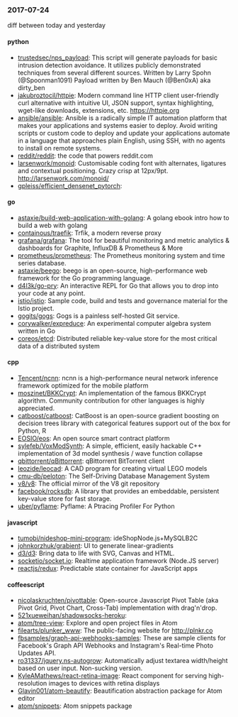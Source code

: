 ### 2017-07-24
diff between today and yesterday

#### python
* [trustedsec/nps_payload](https://github.com/trustedsec/nps_payload): This script will generate payloads for basic intrusion detection avoidance. It utilizes publicly demonstrated techniques from several different sources. Written by Larry Spohn (@Spoonman1091) Payload written by Ben Mauch (@Ben0xA) aka dirty_ben
* [jakubroztocil/httpie](https://github.com/jakubroztocil/httpie): Modern command line HTTP client  user-friendly curl alternative with intuitive UI, JSON support, syntax highlighting, wget-like downloads, extensions, etc. https://httpie.org
* [ansible/ansible](https://github.com/ansible/ansible): Ansible is a radically simple IT automation platform that makes your applications and systems easier to deploy. Avoid writing scripts or custom code to deploy and update your applications automate in a language that approaches plain English, using SSH, with no agents to install on remote systems.
* [reddit/reddit](https://github.com/reddit/reddit): the code that powers reddit.com
* [larsenwork/monoid](https://github.com/larsenwork/monoid): Customisable coding font with alternates, ligatures and contextual positioning. Crazy crisp at 12px/9pt. http://larsenwork.com/monoid/
* [gpleiss/efficient_densenet_pytorch](https://github.com/gpleiss/efficient_densenet_pytorch): 

#### go
* [astaxie/build-web-application-with-golang](https://github.com/astaxie/build-web-application-with-golang): A golang ebook intro how to build a web with golang
* [containous/traefik](https://github.com/containous/traefik): Trfik, a modern reverse proxy
* [grafana/grafana](https://github.com/grafana/grafana): The tool for beautiful monitoring and metric analytics & dashboards for Graphite, InfluxDB & Prometheus & More
* [prometheus/prometheus](https://github.com/prometheus/prometheus): The Prometheus monitoring system and time series database.
* [astaxie/beego](https://github.com/astaxie/beego): beego is an open-source, high-performance web framework for the Go programming language.
* [d4l3k/go-pry](https://github.com/d4l3k/go-pry): An interactive REPL for Go that allows you to drop into your code at any point.
* [istio/istio](https://github.com/istio/istio): Sample code, build and tests and governance material for the Istio project.
* [gogits/gogs](https://github.com/gogits/gogs): Gogs is a painless self-hosted Git service.
* [corywalker/expreduce](https://github.com/corywalker/expreduce): An experimental computer algebra system written in Go
* [coreos/etcd](https://github.com/coreos/etcd): Distributed reliable key-value store for the most critical data of a distributed system

#### cpp
* [Tencent/ncnn](https://github.com/Tencent/ncnn): ncnn is a high-performance neural network inference framework optimized for the mobile platform
* [moszinet/BKKCrypt](https://github.com/moszinet/BKKCrypt): An implementation of the famous BKKCrypt algorithm. Community contribution for other languages is highly appreciated.
* [catboost/catboost](https://github.com/catboost/catboost): CatBoost is an open-source gradient boosting on decision trees library with categorical features support out of the box for Python, R
* [EOSIO/eos](https://github.com/EOSIO/eos): An open source smart contract platform
* [sylefeb/VoxModSynth](https://github.com/sylefeb/VoxModSynth): A simple, efficient, easily hackable C++ implementation of 3d model synthesis / wave function collapse
* [qbittorrent/qBittorrent](https://github.com/qbittorrent/qBittorrent): qBittorrent BitTorrent client
* [leozide/leocad](https://github.com/leozide/leocad): A CAD program for creating virtual LEGO models
* [cmu-db/peloton](https://github.com/cmu-db/peloton): The Self-Driving Database Management System
* [v8/v8](https://github.com/v8/v8): The official mirror of the V8 git repository
* [facebook/rocksdb](https://github.com/facebook/rocksdb): A library that provides an embeddable, persistent key-value store for fast storage.
* [uber/pyflame](https://github.com/uber/pyflame): Pyflame: A Ptracing Profiler For Python

#### javascript
* [tumobi/nideshop-mini-program](https://github.com/tumobi/nideshop-mini-program): ideShopNode.js+MySQLB2C
* [johnkorzhuk/grabient](https://github.com/johnkorzhuk/grabient): UI to generate linear-gradients
* [d3/d3](https://github.com/d3/d3): Bring data to life with SVG, Canvas and HTML. 
* [socketio/socket.io](https://github.com/socketio/socket.io): Realtime application framework (Node.JS server)
* [reactjs/redux](https://github.com/reactjs/redux): Predictable state container for JavaScript apps

#### coffeescript
* [nicolaskruchten/pivottable](https://github.com/nicolaskruchten/pivottable): Open-source Javascript Pivot Table (aka Pivot Grid, Pivot Chart, Cross-Tab) implementation with drag'n'drop.
* [521xueweihan/shadowsocks-heroku](https://github.com/521xueweihan/shadowsocks-heroku): 
* [atom/tree-view](https://github.com/atom/tree-view): Explore and open project files in Atom
* [filearts/plunker_www](https://github.com/filearts/plunker_www): The public-facing website for http://plnkr.co
* [fbsamples/graph-api-webhooks-samples](https://github.com/fbsamples/graph-api-webhooks-samples): These are sample clients for Facebook's Graph API Webhooks and Instagram's Real-time Photo Updates API.
* [ro31337/jquery.ns-autogrow](https://github.com/ro31337/jquery.ns-autogrow): Automatically adjust textarea width/height based on user input. Non-sucking version.
* [KyleAMathews/react-retina-image](https://github.com/KyleAMathews/react-retina-image): React component for serving high-resolution images to devices with retina displays
* [Glavin001/atom-beautify](https://github.com/Glavin001/atom-beautify):  Beautification abstraction package for Atom editor
* [atom/snippets](https://github.com/atom/snippets): Atom snippets package

